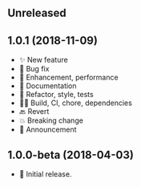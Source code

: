 ## Unreleased

## 1.0.1 (2018-11-09)

- :sparkles: New feature
- :bug: Bug fix
- :rocket: Enhancement, performance
- :book: Documentation
- :gem: Refactor, style, tests
- :construction_worker_man: Build, CI, chore, dependencies
- :back: Revert
- :boom: Breaking change
- :tada: Announcement

## 1.0.0-beta (2018-04-03)

- :tada: Initial release.
